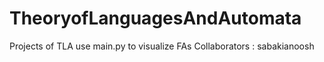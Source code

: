 # TheoryofLanguagesAndAutomata
Projects of TLA 
use main.py to visualize FAs
Collaborators : sabakianoosh
